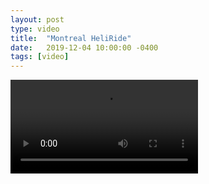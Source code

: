 ```yaml
---
layout: post
type: video
title:  "Montreal HeliRide"
date:   2019-12-04 10:00:00 -0400
tags: [video]
---
```


<Video src="https://www.flickr.com/video_download.gne?id=49168755696" />

<p class="post-video-caption">Полет на вертолете над Монреалем. Снято на Osmo Pocket.</p>
